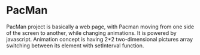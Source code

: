 # PacMan
PacMan project is basically a web page, with Pacman moving from one side of the screen to another, while changing animations. It is powered by javascript. Animation concept is having 2*2  two-dimensional pictures array switching between its element with setInterval function.  
